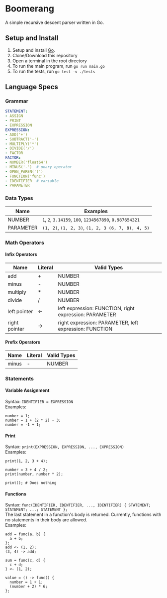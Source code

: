 # Boomerang
A simple recursive descent parser written in Go.

## Setup and Install
1. Setup and install [Go](https://go.dev/doc/install).
1. Clone/Download this repository
1. Open a terminal in the root directory
1. To run the main program, run `go run main.go`
1. To run the tests, run `go test -v ./tests`

## Language Specs

### Grammar
```yaml
STATEMENT:
- ASSIGN
- PRINT
- EXPRESSION
EXPRESSION:
- ADD('+')
- SUBTRACT('-')
- MULTIPLY('*')
- DIVIDE('/')
- FACTOR
FACTOR:
- NUMBER('float64')
- MINUS('-')  # unary operator
- OPEN_PAREN('(')
- FUNCTION('func')
- IDENTIFIER  # variable
- PARAMETER
```

### Data Types
|Name|Examples|
|----|--------|
|NUMBER|`1`, `2`, `3.14159`, `100`, `1234567890`, `0.987654321`|
|PARAMETER|`(1, 2)`, `(1, 2, 3)`, `(1, 2, 3 (6, 7, 8), 4, 5)`|

### Math Operators

#### Infix Operators
|Name|Literal|Valid Types|
|----|-------|-----------|
|add|+|NUMBER|
|minus|-|NUMBER|
|multiply|*|NUMBER|
|divide|/|NUMBER|
|left pointer|<-|left expression: FUNCTION, right expression: PARAMETER|
|right pointer|->|right expression: PARAMETER, left expression: FUNCTION|

#### Prefix Operators
|Name|Literal|Valid Types|
|----|-------|-----------|
|minus|-|NUMBER|

### Statements

#### Variable Assignment
Syntax: `IDENTIFIER = EXPRESSION`
<br/>
Examples:
```
number = 1;
number = 1 + (2 * 2) - 3;
number = -1 + 1;
```

#### Print
Syntax: `print(EXPRESSION, EXPRESSION, ..., EXPRESSION)`
<br/>
Examples:
```
print(1, 2, 3 + 4);

number = 3 + 4 / 2;
print(number, number * 2);

print(); # Does nothing
```

#### Functions
Syntax: `func(IDENTIFIER, IDENTIFIER, ..., IDENTIFIER) { STATEMENT; STATEMENT; ...; STATEMENT };`
<br/>
The last statement in a function's body is returned. Currently, functions with no statements in their body are allowed.
<br/>
Examples:
```
add = func(a, b) {
  a + b;
};
add <- (1, 2);
(3, 4) -> add;

sum = func(c, d) {
  c + d;
} <- (1, 2);

value = () -> func() {
  number = 1 + 1;
  (number + 2) * 6;
};
```
